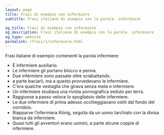 ```yaml
---
layout: page
title: Frasi di esempio con infermiere 
subtitle: Frasi italiane di esempio con la parola  infermiere

og_title: Frasi di esempio con infermiere 
og_description: Frasi italiane di esempio con la parola  infermiere
og_type: website
permalink: /frasi/i/infermiere.html
---
```


Frasi italiane di esempio contenenti la parola infermiere:


- È infermiere ausiliario.
- Le infermiere gli portano blocco e penna.
- Due infermiere sono passate oltre sciabattando.
- a parte baciarli, ma a questo provvedevano le infermiere.
- C'era qualche vestaglia che girava senza meta e infermiere.
- Un infermiere studiava una rivista pornografica seduto per terra.
- Raggiunse a passo veloce lo spogliatoio delle infermiere.
- Le due infermiere di prima adesso occhieggiavano ostili dal fondo del corridoio.
- Riapparve l’infermiera König, seguita da un uomo tarchiato con la divisa bianca da infermiere.
- Quasi tutti gli avventori erano uomini, a parte alcune coppie di infermiere.
